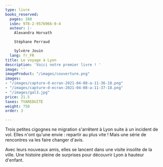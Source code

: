```yaml
---
type: livre
books_reserved:
  pages: 160
  isbn: 978-2-9576966-0-4
  auteur: |-
    Alexandra Horvath

    Stéphane Perraud

    Sylvère Jouin
  lang: fr_FR
title: Le voyage à Lyon
description: 'Voici notre premier livre ! '
image: ''
imageProduct: "/images/couverture.png"
images:
- "/images/capture-d-ecran-2021-04-08-a-11-36-18.png"
- "/images/capture-d-ecran-2021-04-08-a-11-37-18.png"
- "/images/gal3.jpg"
price: 21.5
taxes: TVAREDUITE
weight: 750
order: 3

---
```

Trois petites cigognes ne migration s'arrêtent à Lyon suite à un incident de vol. Elles n'ont qu'une envie : repartir au plus vite ! Mais une série de rencontres va les faire changer d'avis.

Avec leurs nouveaux amis, elles se lancent dans une visite insolite de la ville. Une histoire pleine de surprises pour découvrir Lyon à hauteur d'enfant.